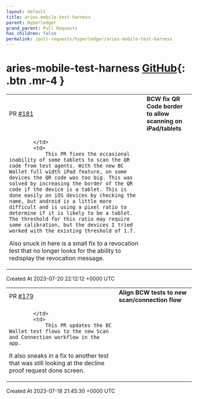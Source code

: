 ```yaml
---
layout: default
title: aries-mobile-test-harness
parent: Hyperledger
grand_parent: Pull Requests
has_children: false
permalink: /pull-requests/hyperledger/aries-mobile-test-harness
---
```


# aries-mobile-test-harness <span class="fs-3 right-align">[GitHub](https://github.com/hyperledger/aries-mobile-test-harness){: .btn .mr-4 }</span>


<div>
    <table>
        <tr>
            <td>
                PR <a href="https://github.com/hyperledger/aries-mobile-test-harness/pull/181" class=".btn">#181</a>
            </td>
            <td>
                <b>
                    BCW fix QR Code border to allow scanning on iPad/tablets
                </b>
            </td>
        </tr>
        <tr>
            <td>
                
            </td>
            <td>
                This PR fixes the occasional inability of some tablets to scan the QR code from test agents. With the new BC Wallet full width iPad feature, on some devices the QR code was too big. This was solved by increasing the border of the QR code if the device is a tablet. This is done easily on iOS devices by checking the name, but android is a little more difficult and is using a pixel ratio to determine if it is likely to be a tablet. The threshold for this ratio may require some calibration, but the devices I tried worked with the existing threshold of 1.7.

Also snuck in here is a small fix to a revocation test that no longer looks for the ability to redisplay the revocation message. 
            </td>
        </tr>
    </table>
    <div class="right-align">
        Created At 2023-07-20 22:12:12 +0000 UTC
    </div>
</div>

<div>
    <table>
        <tr>
            <td>
                PR <a href="https://github.com/hyperledger/aries-mobile-test-harness/pull/179" class=".btn">#179</a>
            </td>
            <td>
                <b>
                    Align BCW tests to new scan/connection flow
                </b>
            </td>
        </tr>
        <tr>
            <td>
                
            </td>
            <td>
                This PR updates the BC Wallet test flows to the new Scan and Connection workflow in the app. 

It also sneaks in a fix to another test that was still looking at the decline proof request done screen.
            </td>
        </tr>
    </table>
    <div class="right-align">
        Created At 2023-07-18 21:45:30 +0000 UTC
    </div>
</div>

